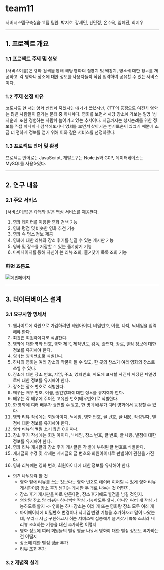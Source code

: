 # team11
서버시스템구축실습 11팀
팀원: 박지호, 강세민, 신민정, 온수옥, 임혜진, 최지우
* * *

## 1. 프로젝트 개요

### 1.1 프로젝트 주제 및 설명

{서비스이름}은 영화 검색을 통해 해당 영화의 촬영지 및 배경지, 명소에 대한 정보를 제공하고, 각 영화나 장소에 대한 정보를 사용자들이 직접 입력하여 공유할 수 있는 서비스이다. 

### 1.2 주제 선정 이유

코로나로 한 때는 영화 산업이 죽었다는 얘기가 있었지만, OTT의 등장으로 여전히 영화는 많은 사람들이 즐기는 문화 중 하나이다. 영화를 보면서 해당 장소에 가보는 일명 ‘성지순례’ 또한 경험하는 사람이 늘어가고 있는 추세이다. 지금까지는 성지순례를 위한 정보를 직접 하나하나 검색해보거나 영화를 보면서 찾아가는 번거로움이 있었기 때문에 조금 더 편하게 정보를 얻기 위해 이와 같은 서비스를 선정하였다.

### 1.3 프로젝트 언어 및 환경

프로젝트 언어로는 JavaScript, 개발도구는 Node.js와 GCP, 데이터베이스는 MySQL를 사용하였다.

---

## 2. 연구 내용

### 2.1 주요 서비스

{서비스이름}은 아래와 같은 핵심 서비스를 제공한다.

1. 영화 데이터를 이용한 영화 검색 기능
2. 영화 평점 및 비슷한 영화 추천 기능
3. 영화 속 명소 정보 제공
4. 영화에 대한 리뷰와 장소 후기를 남길 수 있는 게시판 기능
5. 영화 및 장소를 저장할 수 있는 즐겨찾기 기능
6. 마이페이지를 통해 자신이 쓴 리뷰 조회, 즐겨찾기 목록 조회 기능

### 화면 흐름도
![메인페이지](https://github.com/seeminglly/team11/assets/80025304/4611ebdf-2d4f-40d8-99e7-170e44c9c47d)



---

## 3. 데이터베이스 설계

### 3.1 요구사항 명세서

1. 웹사이트에 회원으로 가입하려면 회원아이디, 비밀번호, 이름, 나이, 닉네임을 입력해야 한다.
2. 회원은 회원아이디로 식별한다.
3. 영화에 대한 영화 번호, 영화 제목, 제작년도, 감독, 출연자, 장르, 별점 정보에 대한 정보를 유지해야 한다.
4. 영화는 영화번호로 식별한다.
5. 하나의 영화는 여러 장소의 작품이 될 수 있고, 한 곳의 장소가 여러 영화의 장소로 쓰일 수 있다.
6. 장소에 대한 장소 번호, 지명, 주소, 영화번호, 지도에 표시할 사진이 저장된 파일경로에 대한 정보를 유지해야 한다.
7. 장소는 장소 번호로 식별한다.
8. 배우는 배우 번호, 이름, 출연영화에 대한 정보를 유지해야 한다.
9. 배우는 각 배우에 주어진 고유한 번호(배우번호)로 식별한다.
10. 한 영화에 여러 배우가 출연할 수 있고, 한 명의 배우가 여러 영화에서 등장할 수 있다.
11. 영화 리뷰 작성에는 회원아이디, 닉네임, 영화 번호, 글 번호, 글 내용, 작성일자, 별점에 대한 정보를 유지해야 한다.
12. 영화 리뷰의 별점 초기 값은 0.0 이다.
13. 장소 후기 작성에는 회원 아이디, 닉네임, 장소 번호, 글 번호, 글 내용, 별점에 대한 정보를 유지해야 한다.
14. 영화 리뷰 게시글과 장소 후기 게시글은 각 글에 부여된 글 번호로 식별한다.
15. 게시글의 수정 및 삭제는 게시글의 글 번호와 회원아이디로 판별하여 권한을 가진다.
16. 영화 리뷰에는 영화 번호, 회원아이디에 대한 정보를 유지해야 한다.

- 의견 나눠봐야 할 것
    - 영화 밑에 리뷰를 쓰는 것보다는 영화 번호로 데이터 이어질 수 있게 영화 리뷰 게시판이랑 장소 후기 남기는 게시판 두 개로 나누는 것 어떤지.
    - 장소 후기 게시판을 따로 만든다면, 장소 후기에도 별점을 남길 것인지.
    - 영화랑 장소 당 리뷰는 하나씩만 작성 가능하도록 할지, 아니면 여러 개 작성 가능하도록 할지 -> 영화는 하나 장소는 여러 개 또는 영화랑 장소 모두 여러 개
    - 마이페이지에 비밀번호 변경이나 닉네임 변경 기능을 추가하자고 말이 나왔는데, 우리가 지금 구현하고자 하는 서비스에 집중해서 즐겨찾기 목록 조회와 내 리뷰 조회하는 기능을 대신 추가하면 어떨지
    - 영화 정보에 여러 회원들의 별점 평균 나눠서 영화에 대한 별점 정보도 추가하는 건 어떨지
    - 장소에 대한 별점 평균 추가
    - 리뷰 조회 추가

### 3.2 개념적 설계
